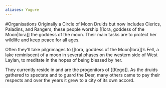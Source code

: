 ```yaml
---
aliases: Yugure
---
```

#Organisations 
Originally a Circle of Moon Druids but now includes Clerics, Paladins, and Rangers, these people worship [[Iora, goddess of the Moon|Iora]] the goddess of the moon. Their main tasks are to protect her wildlife and keep peace for all ages. 

Often they’ll take pilgrimages to [[Iora, goddess of the Moon|Iora]]’s Fell, a lake reminiscent of a moon in several phases on the western side of West Laylan, to meditate in the hopes of being blessed by her. 

They currently reside in and are the progenitors of [[Kego]]. As the druids gathered to spectate and to guard the Deer, many others came to pay their respects and over the years it grew to a city of its own accord.